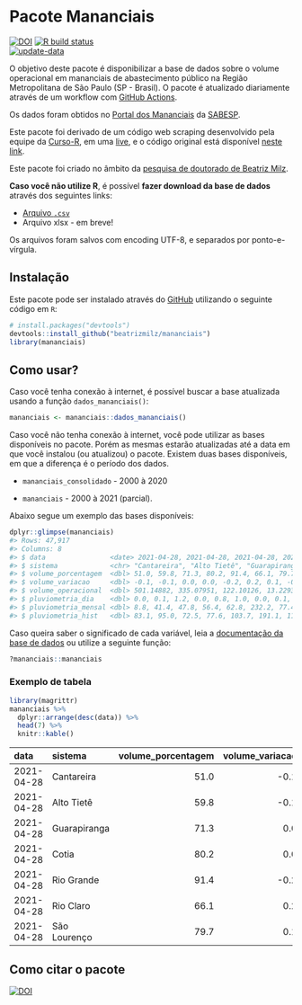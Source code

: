 
<!-- README.md is generated from README.Rmd. Please edit that file -->

# Pacote Mananciais

<!-- badges: start -->

[![DOI](https://zenodo.org/badge/DOI/10.5281/zenodo.4319745.svg)](https://doi.org/10.5281/zenodo.4319745)
[![R build
status](https://github.com/beatrizmilz/mananciais/workflows/R-CMD-check/badge.svg)](https://github.com/beatrizmilz/mananciais/actions)  
[![update-data](https://github.com/beatrizmilz/mananciais/actions/workflows/2-update_data.yaml/badge.svg)](https://github.com/beatrizmilz/mananciais/actions/workflows/2-update_data.yaml)
<!-- badges: end -->

O objetivo deste pacote é disponibilizar a base de dados sobre o volume
operacional em mananciais de abastecimento público na Região
Metropolitana de São Paulo (SP - Brasil). O pacote é atualizado
diariamente através de um workflow com [GitHub
Actions](https://github.com/beatrizmilz/mananciais/actions).

Os dados foram obtidos no [Portal dos
Mananciais](http://mananciais.sabesp.com.br/Situacao) da
[SABESP](http://site.sabesp.com.br/site/Default.aspx).

Este pacote foi derivado de um código web scraping desenvolvido pela
equipe da [Curso-R](https://www.curso-r.com/), em uma
[live](https://youtu.be/jvZIxrMmOcQ), e o código original está
disponível [neste
link](https://github.com/curso-r/lives/blob/master/drafts/20200730_scraper_sabesp.R).

Este pacote foi criado no âmbito da [pesquisa de doutorado de Beatriz
Milz](https://beatrizmilz.github.io/tese/).

**Caso você não utilize R**, é possível **fazer download da base de
dados** através dos seguintes links:

  - [Arquivo
    `.csv`](https://github.com/beatrizmilz/mananciais/raw/master/inst/extdata/mananciais.csv)
  - Arquivo xlsx - em breve\!

Os arquivos foram salvos com encoding UTF-8, e separados por
ponto-e-vírgula.

## Instalação

Este pacote pode ser instalado através do [GitHub](https://github.com/)
utilizando o seguinte código em `R`:

``` r
# install.packages("devtools")
devtools::install_github("beatrizmilz/mananciais")
library(mananciais)
```

## Como usar?

Caso você tenha conexão à internet, é possível buscar a base atualizada
usando a função `dados_mananciais()`:

``` r
mananciais <- mananciais::dados_mananciais() 
```

Caso você não tenha conexão à internet, você pode utilizar as bases
disponíveis no pacote. Porém as mesmas estarão atualizadas até a data em
que você instalou (ou atualizou) o pacote. Existem duas bases
disponíveis, em que a diferença é o período dos dados.

  - `mananciais_consolidado` - 2000 à 2020

  - `mananciais` - 2000 à 2021 (parcial).

Abaixo segue um exemplo das bases disponíveis:

``` r
dplyr::glimpse(mananciais)
#> Rows: 47,917
#> Columns: 8
#> $ data                <date> 2021-04-28, 2021-04-28, 2021-04-28, 2021-04-28, 2…
#> $ sistema             <chr> "Cantareira", "Alto Tietê", "Guarapiranga", "Cotia…
#> $ volume_porcentagem  <dbl> 51.0, 59.8, 71.3, 80.2, 91.4, 66.1, 79.7, 51.1, 59…
#> $ volume_variacao     <dbl> -0.1, -0.1, 0.0, 0.0, -0.2, 0.2, 0.1, -0.1, -0.1, …
#> $ volume_operacional  <dbl> 501.14882, 335.07951, 122.10126, 13.22936, 102.527…
#> $ pluviometria_dia    <dbl> 0.0, 0.1, 1.2, 0.0, 0.8, 1.0, 0.0, 0.1, 0.0, 1.4, …
#> $ pluviometria_mensal <dbl> 8.8, 41.4, 47.8, 56.4, 62.8, 232.2, 77.4, 8.8, 41.…
#> $ pluviometria_hist   <dbl> 83.1, 95.0, 72.5, 77.6, 103.7, 191.1, 111.3, 83.1,…
```

Caso queira saber o significado de cada variável, leia a [documentação
da base de
dados](https://beatrizmilz.github.io/mananciais/reference/mananciais.html)
ou utilize a seguinte função:

``` r
?mananciais::mananciais
```

### Exemplo de tabela

``` r
library(magrittr)
mananciais %>% 
  dplyr::arrange(desc(data)) %>% 
  head(7) %>%
  knitr::kable()
```

| data       | sistema      | volume\_porcentagem | volume\_variacao | volume\_operacional | pluviometria\_dia | pluviometria\_mensal | pluviometria\_hist |
| :--------- | :----------- | ------------------: | ---------------: | ------------------: | ----------------: | -------------------: | -----------------: |
| 2021-04-28 | Cantareira   |                51.0 |            \-0.1 |           501.14882 |               0.0 |                  8.8 |               83.1 |
| 2021-04-28 | Alto Tietê   |                59.8 |            \-0.1 |           335.07951 |               0.1 |                 41.4 |               95.0 |
| 2021-04-28 | Guarapiranga |                71.3 |              0.0 |           122.10126 |               1.2 |                 47.8 |               72.5 |
| 2021-04-28 | Cotia        |                80.2 |              0.0 |            13.22936 |               0.0 |                 56.4 |               77.6 |
| 2021-04-28 | Rio Grande   |                91.4 |            \-0.2 |           102.52755 |               0.8 |                 62.8 |              103.7 |
| 2021-04-28 | Rio Claro    |                66.1 |              0.2 |             9.03588 |               1.0 |                232.2 |              191.1 |
| 2021-04-28 | São Lourenço |                79.7 |              0.1 |            70.76219 |               0.0 |                 77.4 |              111.3 |

## Como citar o pacote

[![DOI](https://zenodo.org/badge/DOI/10.5281/zenodo.4319745.svg)](https://doi.org/10.5281/zenodo.4319745)

